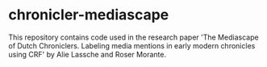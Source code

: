 # chronicler-mediascape

This repository contains code used in the research paper 'The Mediascape of Dutch Chroniclers. Labeling media mentions in early modern chronicles using CRF' by Alie Lassche and Roser Morante.
